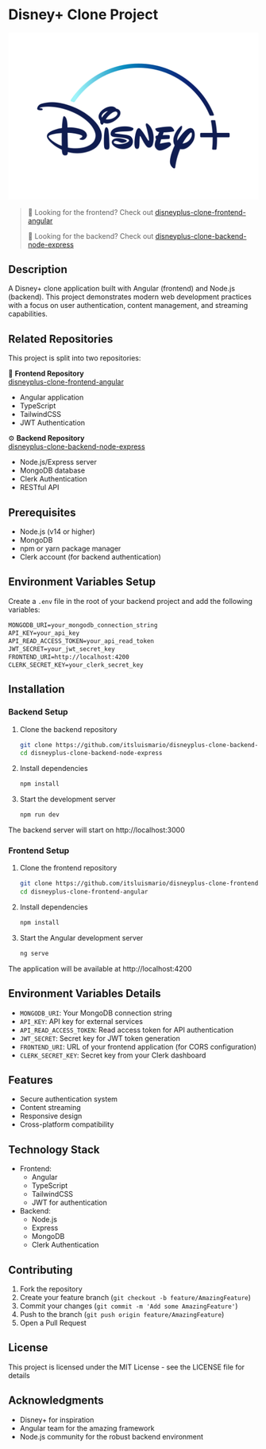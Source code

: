 # Disney+ Clone Project

![Disney Logo](./public/disney.png)

> 🔗 Looking for the frontend? Check out [disneyplus-clone-frontend-angular](https://github.com/itsluismario/disneyplus-clone-frontend-angular)
>
> 🔗 Looking for the backend? Check out [disneyplus-clone-backend-node-express](https://github.com/itsluismario/disneyplus-clone-backend-node-express)

## Description
A Disney+ clone application built with Angular (frontend) and Node.js (backend). This project demonstrates modern web development practices with a focus on user authentication, content management, and streaming capabilities.

## Related Repositories
This project is split into two repositories:

📱 **Frontend Repository**  
[disneyplus-clone-frontend-angular](https://github.com/itsluismario/disneyplus-clone-frontend-angular)
- Angular application
- TypeScript
- TailwindCSS
- JWT Authentication

⚙️ **Backend Repository**  
[disneyplus-clone-backend-node-express](https://github.com/itsluismario/disneyplus-clone-backend-node-express)
- Node.js/Express server
- MongoDB database
- Clerk Authentication
- RESTful API

## Prerequisites
- Node.js (v14 or higher)
- MongoDB
- npm or yarn package manager
- Clerk account (for backend authentication)

## Environment Variables Setup

Create a `.env` file in the root of your backend project and add the following variables:

```env
MONGODB_URI=your_mongodb_connection_string
API_KEY=your_api_key
API_READ_ACCESS_TOKEN=your_api_read_token
JWT_SECRET=your_jwt_secret_key
FRONTEND_URI=http://localhost:4200
CLERK_SECRET_KEY=your_clerk_secret_key
```

## Installation

### Backend Setup
1. Clone the backend repository
   ```bash
   git clone https://github.com/itsluismario/disneyplus-clone-backend-node-express.git
   cd disneyplus-clone-backend-node-express
   ```

2. Install dependencies
   ```bash
   npm install
   ```

3. Start the development server
   ```bash
   npm run dev
   ```

The backend server will start on http://localhost:3000

### Frontend Setup
1. Clone the frontend repository
   ```bash
   git clone https://github.com/itsluismario/disneyplus-clone-frontend-angular.git
   cd disneyplus-clone-frontend-angular
   ```

2. Install dependencies
   ```bash
   npm install
   ```

3. Start the Angular development server
   ```bash
   ng serve
   ```

The application will be available at http://localhost:4200

## Environment Variables Details

- `MONGODB_URI`: Your MongoDB connection string
- `API_KEY`: API key for external services
- `API_READ_ACCESS_TOKEN`: Read access token for API authentication
- `JWT_SECRET`: Secret key for JWT token generation
- `FRONTEND_URI`: URL of your frontend application (for CORS configuration)
- `CLERK_SECRET_KEY`: Secret key from your Clerk dashboard

## Features
- Secure authentication system
- Content streaming
- Responsive design
- Cross-platform compatibility

## Technology Stack
- Frontend: 
  - Angular
  - TypeScript
  - TailwindCSS
  - JWT for authentication
- Backend: 
  - Node.js
  - Express
  - MongoDB
  - Clerk Authentication

## Contributing
1. Fork the repository
2. Create your feature branch (`git checkout -b feature/AmazingFeature`)
3. Commit your changes (`git commit -m 'Add some AmazingFeature'`)
4. Push to the branch (`git push origin feature/AmazingFeature`)
5. Open a Pull Request

## License
This project is licensed under the MIT License - see the LICENSE file for details

## Acknowledgments
- Disney+ for inspiration
- Angular team for the amazing framework
- Node.js community for the robust backend environment
